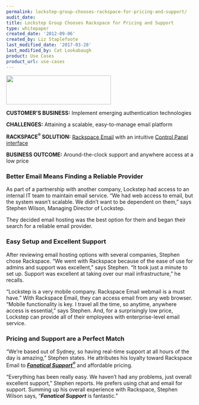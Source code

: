 ```yaml
---
permalink: lockstep-group-chooses-rackspace-for-pricing-and-support/
audit_date:
title: Lockstep Group Chooses Rackspace for Pricing and Support
type: whitepaper
created_date: '2012-09-06'
created_by: Liz Staplefoote
last_modified_date: '2017-03-28'
last_modified_by: Cat Lookabaugh
product: Use Cases
product_url: use-cases
---
```


<a href="http://lockstep.com.au/">
   <img src="{% asset_path use-cases/lockstep-group-chooses-rackspace-for-pricing-and-support/lockstep.png %}" width="282" height="78" />
</a>

**CUSTOMER'S BUSINESS:** Implement emerging authentication technologies

**CHALLENGES:** Attaining a scalable, easy-to-manage email platform

**RACKSPACE<sup>&reg;</sup> SOLUTION:** [Rackspace
Email](http://www.rackspace.com/apps/email_hosting/rackspace_email/)
with an intuitive [Control Panel
interface](http://www.rackspace.com/apps/control_panel/)

**BUSINESS OUTCOME:** Around-the-clock support and anywhere access at a
low price

### Better Email Means Finding a Reliable Provider

As part of a partnership with another company, Lockstep had access to an
internal IT team to maintain email service. “We had web access to email,
but the system wasn’t scalable. We didn’t want to be dependent on them,”
says Stephen Wilson, Managing Director of Lockstep.

They decided email hosting was the best option for them and began their
search for a reliable email provider.

### Easy Setup and Excellent Support

After reviewing email hosting options with several companies, Stephen
chose Rackspace. “We went with Rackspace because of the ease of use for
admins and support was excellent,” says Stephen. “It took just a minute
to set up. Support was excellent at taking over our mail
infrastructure,” he recalls.

“Lockstep is a very mobile company. Rackspace Email webmail is a must
have.” With Rackspace Email, they can access email from any web browser.
“Mobile functionality is key. I travel all the time, so anytime,
anywhere access is essential,” says Stephen. And, for a surprisingly low
price, Lockstep can provide all of their employees with enterprise-level
email service.

### Pricing and Support are a Perfect Match

“We’re based out of Sydney, so having real-time support at all hours of
the day is amazing,” Stephen states. He attributes his loyalty toward
Rackspace Email to [***Fanatical
Support<sup>&reg;</sup>***](http://www.rackspace.com/whyrackspace/support/) and
affordable pricing.

“Everything has been really easy. We haven’t had any problems, just
overall excellent support,” Stephen reports. He prefers using chat and
email for support. Summing up his overall experience with Rackspace, Stephen
Wilson says, “***Fanatical Support*** is fantastic.”

